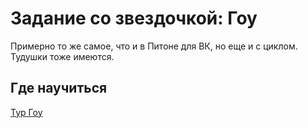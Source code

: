 # Задание со звездочкой: Гоу

Примерно то же самое, что и в Питоне для ВК, но еще и с циклом. Тудушки тоже имеются.

## Где научиться

[Тур Гоу](https://tour.golang.org/)
